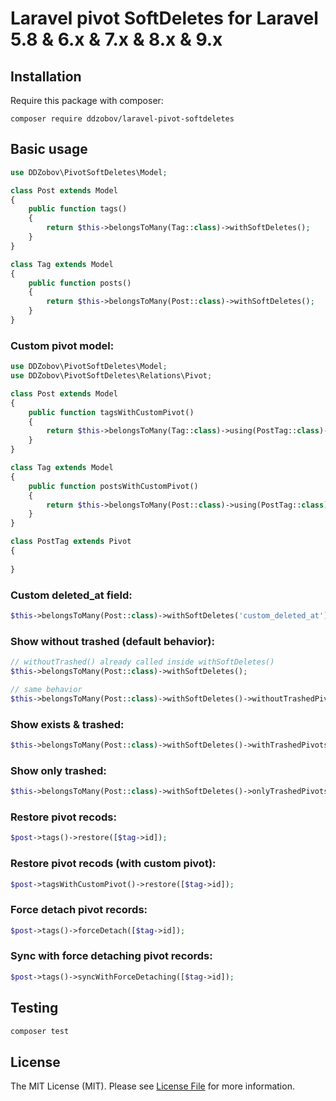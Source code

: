 # Laravel pivot SoftDeletes for Laravel 5.8 & 6.x & 7.x & 8.x & 9.x

## Installation

Require this package with composer:
```
composer require ddzobov/laravel-pivot-softdeletes
```

## Basic usage

```php
use DDZobov\PivotSoftDeletes\Model;

class Post extends Model
{
    public function tags()
    {
        return $this->belongsToMany(Tag::class)->withSoftDeletes();
    }
}

class Tag extends Model
{
    public function posts()
    {
        return $this->belongsToMany(Post::class)->withSoftDeletes();
    }
}
```

### Custom pivot model:

```php
use DDZobov\PivotSoftDeletes\Model;
use DDZobov\PivotSoftDeletes\Relations\Pivot;

class Post extends Model
{
    public function tagsWithCustomPivot()
    {
        return $this->belongsToMany(Tag::class)->using(PostTag::class)->withSoftDeletes();
    }
}

class Tag extends Model
{
    public function postsWithCustomPivot()
    {
        return $this->belongsToMany(Post::class)->using(PostTag::class)->withSoftDeletes();
    }
}

class PostTag extends Pivot
{
    
}
```

### Custom deleted_at field:

```php
$this->belongsToMany(Post::class)->withSoftDeletes('custom_deleted_at');
```

### Show without trashed (default behavior):
```php
// withoutTrashed() already called inside withSoftDeletes()
$this->belongsToMany(Post::class)->withSoftDeletes();

// same behavior
$this->belongsToMany(Post::class)->withSoftDeletes()->withoutTrashedPivots();
```

### Show exists & trashed:
```php
$this->belongsToMany(Post::class)->withSoftDeletes()->withTrashedPivots();
```

### Show only trashed:
```php
$this->belongsToMany(Post::class)->withSoftDeletes()->onlyTrashedPivots();
```

### Restore pivot recods:
```php
$post->tags()->restore([$tag->id]);
```

### Restore pivot recods (with custom pivot):
```php
$post->tagsWithCustomPivot()->restore([$tag->id]);
```

### Force detach pivot records:
```php
$post->tags()->forceDetach([$tag->id]);
```

### Sync with force detaching pivot records:
```php
$post->tags()->syncWithForceDetaching([$tag->id]);
```

## Testing

```bash
composer test
```

## License

The MIT License (MIT). Please see [License File](LICENSE.md) for more information.
